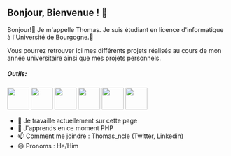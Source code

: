 ## Bonjour, Bienvenue ! 👋

Bonjour!👋 Je m'appelle Thomas. Je suis étudiant en licence d'informatique à l'Université de Bourgogne.🏫

Vous pourrez retrouver ici mes différents projets réalisés au cours de mon année universitaire ainsi que mes projets personnels.

##### Outils:
<span>
  <img src='https://github.com/iNyPix/iNyPix/assets/99963149/db3d8afa-0858-4ae2-94b2-d1e1a38de647' width='50'>
  <img src='https://upload.wikimedia.org/wikipedia/commons/6/62/Clion.svg' width='50'>
  <img src='https://upload.wikimedia.org/wikipedia/commons/thumb/c/c9/PhpStorm_Icon.svg/langfr-120px-PhpStorm_Icon.svg.png' width='50'>
  <img src='https://upload.wikimedia.org/wikipedia/commons/9/9c/IntelliJ_IDEA_Icon.svg' width='50'>
  <img src='https://github.githubassets.com/assets/GitHub-Mark-ea2971cee799.png' width='50'>
  <img src='https://upload.wikimedia.org/wikipedia/commons/thumb/0/0b/Qt_logo_2016.svg/578px-Qt_logo_2016.svg.png' width='50'>
</span>

- 🔭 Je travaille actuellement sur cette page
- 🌱 J'apprends en ce moment PHP
- 📫 Comment me joindre : Thomas_ncle (Twitter, Linkedin)
- 😄 Pronoms : He/Him
